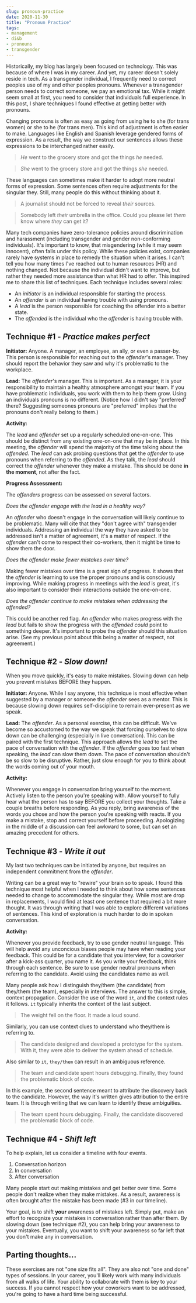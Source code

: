 ```yaml
---
slug: pronoun-practice
date: 2020-11-30
title: "Pronoun Practice"
tags:
- management
- di&b
- pronouns
- transgender
---
```


Historically, my blog has largely been focused on technology.
This was because of where I was in my career.
And yet, my career doesn't solely reside in tech.
As a transgender individual, I frequently need to correct peoples use of my and other peoples pronouns.
Whenever a transgender person needs to correct someone, we pay an emotional tax.
While it might seem small at first, you need to consider that individuals full experience.
In this post, I share techniques I found effective at getting better with pronouns.

<!--more-->

Changing pronouns is often as easy as going from using he to she (for trans women) or she to he (for trans men).
This kind of adjustment is often easier to make.
Languages like English and Spanish leverage gendered forms of expression.
As a result, the way we construct our sentences allows these expressions to be interchanged rather easily.

> _He_ went to the grocery store and got the things _he_ needed.

> _She_ went to the grocery store and got the things _she_ needed.

These languages can sometimes make it harder to adopt more neutral forms of expression.
Some sentences often require adjustments for the singular they.
Still, many people do this without thinking about it.

> A journalist should not be forced to reveal _their_ sources.

> Somebody left _their_ umbrella in the office. Could you please let _them_ know where _they_ can get it?

Many tech companies have zero-tolerance policies around discrimination and harassment (including transgender and gender non-conforming individuals).
It's important to know, that misgendering (while it may seem innocent), often falls under this policy.
While these policies exist, companies rarely have systems in place to remedy the situation when it arises.
I can't tell you how many times I've reached out to human resources (HR) and nothing changed.
Not because the individual didn't want to improve, but rather they needed more assistance than what HR had to offer.
This inspired me to share this list of techniques.
Each technique includes several roles:

* An _initiator_ is an individual responsible for starting the process.
* An _offender_ is an individual having trouble with using pronouns.
* A _lead_ is the person responsible for coaching the offender into a better state.
* The _offended_ is the individual who the _offender_ is having trouble with.

## Technique #1 - _Practice makes perfect_

**Initiator:** Anyone.
A manager, an employee, an ally, or even a passer-by.
This person is responsible for reaching out to the _offender_'s manager.
They should report the behavior they saw and why it's problematic to the workplace.

**Lead:** The _offender_'s manager.
This is important.
As a manager, it is your responsibility to maintain a healthy atmosphere amongst your team.
If you have problematic individuals, you work with them to help them grow.
Using an individuals pronouns is no different.
(Notice how I didn't say "preferred" there?
Suggesting someones pronouns are "preferred" implies that the pronouns don't really belong to them.)

**Activity:**

The _lead_ and _offender_ set up a regularly scheduled one-on-one.
This should be distinct from any existing one-on-one that may be in place.
In this meeting, the _offender_ will spend the majority of the time talking about the _offended_.
The _lead_ can ask probing questions that get the _offender_ to use pronouns when referring to the _offended_. 
As they talk, the _lead_ should correct the _offender_ whenever they make a mistake.
This should be done **in the moment**, not after the fact.

**Progress Assessment:**

The _offenders_ progress can be assessed on several factors.

_Does the offender engage with the lead in a healthy way?_

An _offender_ who doesn't engage in the conversation will likely continue to be problematic.
Many will cite that they "don't agree with" transgender individuals.
Addressing an individual the way they have asked to be addressed isn't a matter of agreement, it's a matter of respect.
If the _offender_ can't come to respect their co-workers, then it might be time to show them the door. 

_Does the offender make fewer mistakes over time?_

Making fewer mistakes over time is a great sign of progress.
It shows that the _offender_ is learning to use the proper pronouns and is consciously improving.
While making progress in meetings with the _lead_ is great, it's also important to consider their interactions outside the one-on-one. 

_Does the offender continue to make mistakes when addressing the offended?_

This could be another red flag.
An _offender_ who makes progress with the _lead_ but fails to show the progress with the _offended_ _could_ point to something deeper.
It's important to probe the _offender_ should this situation arise.
(See my previous point about this being a matter of respect, not agreement.)

## Technique #2 - _Slow down!_

When you move quickly, it's easy to make mistakes.
Slowing down can help you prevent mistakes BEFORE they happen.

**Initiator:** Anyone.
While I say anyone, this technique is most effective when suggested by a manager or someone the _offender_ sees as a mentor.
This is because slowing down requires self-discipline to remain ever-present as we speak.

**Lead:** The _offender_.
As a personal exercise, this can be difficult.
We've become so accustomed to the way we speak that forcing ourselves to slow down can be challenging (especially in live conversation).
This can be paired with the first technique.
This approach allows the _lead_ to set the pace of conversation with the _offender_.
If the _offender_ goes too fast when speaking, the _lead_ can slow them down.
The pace of conversation shouldn't be so slow to be disruptive.
Rather, just slow enough for you to think about the words coming out of your mouth.

**Activity:**

Whenever you engage in conversation bring yourself to the moment.
Actively listen to the person you're speaking with.
Allow yourself to fully hear what the person has to say BEFORE you collect your thoughts.
Take a couple breaths before responding.
As you reply, bring awareness of the words you chose and how the person you're speaking with reacts.
If you make a mistake, stop and correct yourself before proceeding.
Apologizing in the middle of a discussion can feel awkward to some, but can set an amazing precedent for others. 

## Technique #3 - _Write it out_

My last two techniques can be initiated by anyone, but requires an independent commitment from the _offender_.

Writing can be a great way to "rewire" your brain so to speak.
I found this technique most helpful when I needed to think about how some sentences needed to change to accommodate the singular they.
While most are drop in replacements, I would find at least one sentence that required a bit more thought.
It was through writing that I was able to explore different variations of sentences.
This kind of exploration is much harder to do in spoken conversation.

**Activity:**

Whenever you provide feedback, try to use gender neutral language.
This will help avoid any unconcious biases people may have when reading your feedback.
This could be for a candidate that you interview, for a coworker after a kick-ass quarter, you name it.
As you write your feedback, think through each sentence.
Be sure to use gender neutral pronouns when referring to the candidate.
Avoid using the candidates name as well.

Many people ask how I distinguish they/them (the candidate) from they/them (the team), especially in interviews.
The answer to this is simple, context propagation.
Consider the use of the word `it`, and the context rules it follows.
`it` typically inherits the context of the last subject.

> The weight fell on the floor. It made a loud sound.

Similarly, you can use context clues to understand who they/them is referring to.

> The candidate designed and developed a prototype for the system.
> With it, they were able to deliver the system ahead of schedule.

Also similar to `it`, `they/them` can result in an ambiguous reference.

> The team and candidate spent hours debugging.
> Finally, they found the problematic block of code.  

In this example, the second sentence meant to attribute the discovery back to the candidate.
However, the way it's written gives attribution to the entire team.
It is through writing that we can learn to identify these ambiguities.

> The team spent hours debugging.
> Finally, the candidate discovered the problematic block of code.

## Technique #4 - _Shift left_

To help explain, let us consider a timeline with four events.

1. Conversation horizon
2. In conversation
3. After conversation

Many people start out making mistakes and get better over time.
Some people don't realize when they make mistakes.
As a result, awareness is often brought after the mistake has been made (#3 in our timeline).

Your goal, is to shift **your** awareness of mistakes left.
Simply put, make an effort to recognize your mistakes in conversation rather than after them.
By slowing down (see technique #2), you can help bring your awareness to your mistakes.
Eventually, you want to shift your awareness so far left that you don't make any in conversation.

## Parting thoughts...

These exercises are not "one size fits all".
They are also not "one and done" types of sessions.
In your career, you'll likely work with many individuals from all walks of life.
Your ability to collaborate with them is key to your success.
If you cannot respect how your coworkers want to be addressed, you're going to have a hard time being successful.
